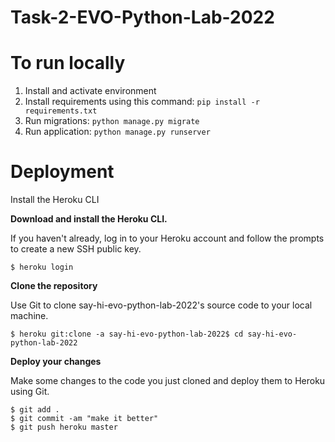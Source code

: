 # Task-2-EVO-Python-Lab-2022

To run locally
==============

1. Install and activate environment
2. Install requirements using this command: `pip install -r requirements.txt`
3. Run migrations: `python manage.py migrate`
4. Run application: `python manage.py runserver`

Deployment
==========

Install the Heroku CLI

__Download and install the Heroku CLI.__

If you haven't already, log in to your Heroku account and follow the prompts to create a new SSH public key.

```
$ heroku login
```

__Clone the repository__

Use Git to clone say-hi-evo-python-lab-2022's source code to your local machine.

```
$ heroku git:clone -a say-hi-evo-python-lab-2022$ cd say-hi-evo-python-lab-2022
```

__Deploy your changes__

Make some changes to the code you just cloned and deploy them to Heroku using Git.

```
$ git add .
$ git commit -am "make it better"
$ git push heroku master
```
